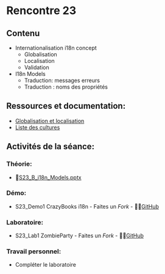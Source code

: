 # Rencontre 23

## Contenu
- Internationalisation i18n concept 
  - Globalisation 
  - Localisation 
  - Validation 
- I18n Models 
  - Traduction: messages erreurs 
  - Traduction : noms des propriétés

## Ressources et documentation: 
- [Globalisation et localisation](https://docs.microsoft.com/en-us/aspnet/core/fundamentals/localization?view=aspnetcore-6.0) 
- [Liste des cultures](https://docwiki.embarcadero.com/RADStudio/Sydney/en/Language_Culture_Names,_Codes,_and_ISO_Values)

## Activités de la séance: 
### Théorie:
- 🔗[S23_B_i18n_Models.pptx](BRISE)

### Démo:
- S23_Demo1 CrazyBooks i18n - Faites un *Fork* - 🔗‍💥[GitHub](BRISE)

### Laboratoire: 
- S23_Lab1 ZombieParty - Faites un *Fork* - 🔗‍💥[GitHub](BRISE)

### Travail personnel: 
- Compléter le laboratoire
